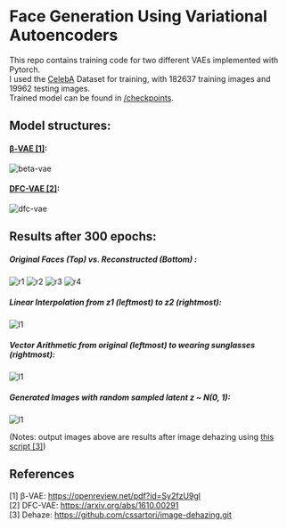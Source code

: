 # Face Generation Using Variational Autoencoders
This repo contains training code for two different VAEs implemented with Pytorch. <br />
I used the [CelebA](http://mmlab.ie.cuhk.edu.hk/projects/CelebA.html) Dataset for training, with 182637 training images and 19962 testing images. <br />
Trained model can be found in [/checkpoints](/checkpoints).

## Model structures:

#### [β-VAE [1]](https://openreview.net/pdf?id=Sy2fzU9gl):
![beta-vae](arts/beta-vae.png)

#### [DFC-VAE [2]](https://arxiv.org/abs/1610.00291):
![dfc-vae](arts/dfc-vae.png)


## Results after 300 epochs:

##### Original Faces (Top) vs. Reconstructed (Bottom) :
![r1](arts/297-dh.png) ![r2](arts/301-dh.png)
![r3](arts/302-dh.png) ![r4](arts/303-dh.png)

##### Linear Interpolation from z1 (leftmost) to z2 (rightmost):
![l1](arts/interpolate-dh.png)

##### Vector Arithmetic from original (leftmost) to wearing sunglasses (rightmost):
![l1](arts/arithmetic-dfc2-dh.png)

##### Generated Images with random sampled latent z ~ N(0, 1):
![l1](arts/dfc-300-dh.png)

(Notes: output images above are results after image dehazing using [this script [3]](https://github.com/cssartori/image-dehazing.git))

## References
[1] β-VAE: https://openreview.net/pdf?id=Sy2fzU9gl <br />
[2] DFC-VAE: https://arxiv.org/abs/1610.00291 <br />
[3] Dehaze: https://github.com/cssartori/image-dehazing.git
